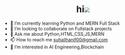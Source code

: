  <h1 align="center">hi<img src="https://github.com/SuhailHanif0/SuhailHanif0/assets/152291960/63880b10-662c-4812-a47a-403701efb949)" ></h1>

 
- 🌱 I’m currently learning Python and MERN Full Stack
- 💞️ I’m looking to collaborate on Fullstack projects
- 💬 Ask me about Python,HTML,CSS,JS,MERN
- 📫 How to reach me suhailhanif00@gmail.com
- 👀 I’m interested in AI Engineering,Blockchain

<!---
SuhailHanif0/SuhailHanif0 is a ✨ special ✨ repository because its `README.md` (this file) appears on your GitHub profile.
You can click the Preview link to take a look at your changes.
--->
